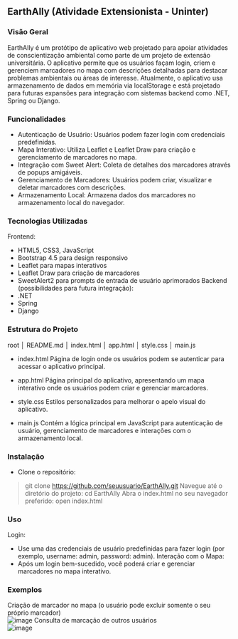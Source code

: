 ## EarthAlly (Atividade Extensionista - Uninter)

### Visão Geral
EarthAlly é um protótipo de aplicativo web projetado para apoiar atividades de conscientização ambiental como parte de um projeto de extensão universitária. O aplicativo permite que os usuários façam login, criem e gerenciem marcadores no mapa com descrições detalhadas para destacar problemas ambientais ou áreas de interesse. Atualmente, o aplicativo usa armazenamento de dados em memória via localStorage e está projetado para futuras expansões para integração com sistemas backend como .NET, Spring ou Django.

### Funcionalidades
- Autenticação de Usuário: Usuários podem fazer login com credenciais predefinidas.
- Mapa Interativo: Utiliza Leaflet e Leaflet Draw para criação e gerenciamento de marcadores no mapa.
- Integração com Sweet Alert: Coleta de detalhes dos marcadores através de popups amigáveis.
- Gerenciamento de Marcadores: Usuários podem criar, visualizar e deletar marcadores com descrições.
- Armazenamento Local: Armazena dados dos marcadores no armazenamento local do navegador.

### Tecnologias Utilizadas
Frontend:  
- HTML5, CSS3, JavaScript
- Bootstrap 4.5 para design responsivo
- Leaflet para mapas interativos
- Leaflet Draw para criação de marcadores
- SweetAlert2 para prompts de entrada de usuário aprimorados
Backend (possibilidades para futura integração):  
- .NET
- Spring
- Django
### Estrutura do Projeto
root
│   README.md
│   index.html
│   app.html
│   style.css
│   main.js  

- index.html
Página de login onde os usuários podem se autenticar para acessar o aplicativo principal.

- app.html
Página principal do aplicativo, apresentando um mapa interativo onde os usuários podem criar e gerenciar marcadores.

- style.css
Estilos personalizados para melhorar o apelo visual do aplicativo.

- main.js
Contém a lógica principal em JavaScript para autenticação de usuário, gerenciamento de marcadores e interações com o armazenamento local.

### Instalação
- Clone o repositório:
> git clone https://github.com/seuusuario/EarthAlly.git
Navegue até o diretório do projeto:
> cd EarthAlly
Abra o index.html no seu navegador preferido:
> open index.html

### Uso
Login:
- Use uma das credenciais de usuário predefinidas para fazer login (por exemplo, username: admin, password: admin).
Interação com o Mapa:
- Após um login bem-sucedido, você poderá criar e gerenciar marcadores no mapa interativo.

### Exemplos
Criação de marcador no mapa (o usuário pode excluir somente o seu próprio marcador)  
![image](https://github.com/tiagocustodio86/EarthAllyAtvExt/assets/172204996/bed04f14-16a5-4745-9fef-dbb20890a9f6)
Consulta de marcação de outros usuários  
![image](https://github.com/tiagocustodio86/EarthAllyAtvExt/assets/172204996/595a331f-4826-42b5-8bb1-1de32a9132ca)


